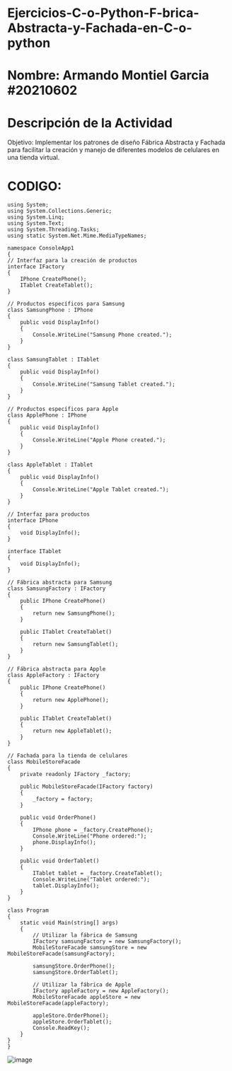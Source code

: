# Ejercicios-C-o-Python-F-brica-Abstracta-y-Fachada-en-C-o-python
# Nombre: Armando Montiel Garcia #20210602
# Descripción de la Actividad
Objetivo: Implementar los patrones de diseño Fábrica Abstracta y Fachada para facilitar la creación y manejo de diferentes modelos de celulares en una tienda virtual.
# CODIGO:
    using System;
    using System.Collections.Generic;
    using System.Linq;
    using System.Text;
    using System.Threading.Tasks;
    using static System.Net.Mime.MediaTypeNames;

    namespace ConsoleApp1
    {
    // Interfaz para la creación de productos
    interface IFactory
    {
        IPhone CreatePhone();
        ITablet CreateTablet();
    }

    // Productos específicos para Samsung
    class SamsungPhone : IPhone
    {
        public void DisplayInfo()
        {
            Console.WriteLine("Samsung Phone created.");
        }
    }

    class SamsungTablet : ITablet
    {
        public void DisplayInfo()
        {
            Console.WriteLine("Samsung Tablet created.");
        }
    }

    // Productos específicos para Apple
    class ApplePhone : IPhone
    {
        public void DisplayInfo()
        {
            Console.WriteLine("Apple Phone created.");
        }
    }

    class AppleTablet : ITablet
    {
        public void DisplayInfo()
        {
            Console.WriteLine("Apple Tablet created.");
        }
    }

    // Interfaz para productos
    interface IPhone
    {
        void DisplayInfo();
    }

    interface ITablet
    {
        void DisplayInfo();
    }

    // Fábrica abstracta para Samsung
    class SamsungFactory : IFactory
    {
        public IPhone CreatePhone()
        {
            return new SamsungPhone();
        }

        public ITablet CreateTablet()
        {
            return new SamsungTablet();
        }
    }

    // Fábrica abstracta para Apple
    class AppleFactory : IFactory
    {
        public IPhone CreatePhone()
        {
            return new ApplePhone();
        }

        public ITablet CreateTablet()
        {
            return new AppleTablet();
        }
    }

    // Fachada para la tienda de celulares
    class MobileStoreFacade
    {
        private readonly IFactory _factory;

        public MobileStoreFacade(IFactory factory)
        {
            _factory = factory;
        }

        public void OrderPhone()
        {
            IPhone phone = _factory.CreatePhone();
            Console.WriteLine("Phone ordered:");
            phone.DisplayInfo();
        }

        public void OrderTablet()
        {
            ITablet tablet = _factory.CreateTablet();
            Console.WriteLine("Tablet ordered:");
            tablet.DisplayInfo();
        }
    }

    class Program
    {
        static void Main(string[] args)
        {
            // Utilizar la fábrica de Samsung
            IFactory samsungFactory = new SamsungFactory();
            MobileStoreFacade samsungStore = new MobileStoreFacade(samsungFactory);

            samsungStore.OrderPhone();
            samsungStore.OrderTablet();

            // Utilizar la fábrica de Apple
            IFactory appleFactory = new AppleFactory();
            MobileStoreFacade appleStore = new MobileStoreFacade(appleFactory);

            appleStore.OrderPhone();
            appleStore.OrderTablet();
            Console.ReadKey();
        }
    }
    }

![image](https://github.com/ArmandoMontielGarcia1/Ejercicios-C-o-Python-F-brica-Abstracta-y-Fachada-en-C-o-python/assets/144396511/347a8011-81ed-41c8-aee2-eea31a8c0bbd)
